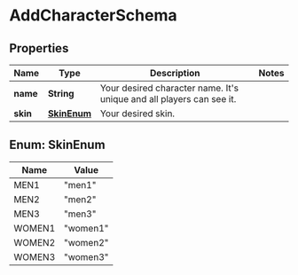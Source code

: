 

# AddCharacterSchema


## Properties

| Name | Type | Description | Notes |
|------------ | ------------- | ------------- | -------------|
|**name** | **String** | Your desired character name. It&#39;s unique and all players can see it. |  |
|**skin** | [**SkinEnum**](#SkinEnum) | Your desired skin. |  |



## Enum: SkinEnum

| Name | Value |
|---- | -----|
| MEN1 | &quot;men1&quot; |
| MEN2 | &quot;men2&quot; |
| MEN3 | &quot;men3&quot; |
| WOMEN1 | &quot;women1&quot; |
| WOMEN2 | &quot;women2&quot; |
| WOMEN3 | &quot;women3&quot; |



